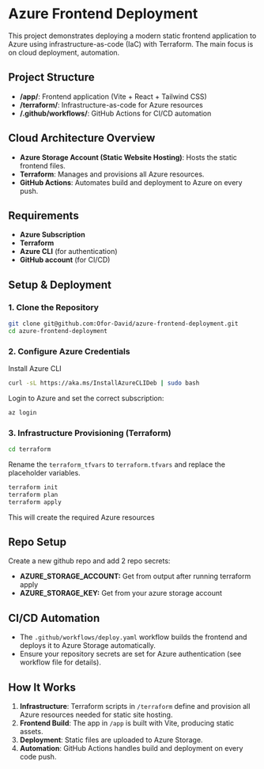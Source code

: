 # Azure Frontend Deployment

This project demonstrates deploying a modern static frontend application to Azure using infrastructure-as-code (IaC) with Terraform. The main focus is on cloud deployment, automation.

## Project Structure

- **/app/**: Frontend application (Vite + React + Tailwind CSS)
- **/terraform/**: Infrastructure-as-code for Azure resources
- **/.github/workflows/**: GitHub Actions for CI/CD automation

## Cloud Architecture Overview

- **Azure Storage Account (Static Website Hosting)**: Hosts the static frontend files.
- **Terraform**: Manages and provisions all Azure resources.
- **GitHub Actions**: Automates build and deployment to Azure on every push.

## Requirements

- **Azure Subscription**
- **Terraform**
- **Azure CLI** (for authentication)
- **GitHub account** (for CI/CD)

## Setup & Deployment

### 1. Clone the Repository

```sh
git clone git@github.com:Ofor-David/azure-frontend-deployment.git
cd azure-frontend-deployment
```

### 2. Configure Azure Credentials
Install Azure CLI
```sh
curl -sL https://aka.ms/InstallAzureCLIDeb | sudo bash
```

Login to Azure and set the correct subscription:
```sh
az login
```

### 3. Infrastructure Provisioning (Terraform)

```sh
cd terraform
```
Rename the `terraform_tfvars` to `terraform.tfvars` and replace the placeholder variables.

```sh
terraform init
terraform plan
terraform apply
```

This will create the required Azure resources

## Repo Setup
Create a new github repo and add 2 repo secrets:
- **AZURE_STORAGE_ACCOUNT:** Get from output after running terraform apply
- **AZURE_STORAGE_KEY:** Get from your azure storage account

## CI/CD Automation

- The `.github/workflows/deploy.yaml` workflow builds the frontend and deploys it to Azure Storage automatically.
- Ensure your repository secrets are set for Azure authentication (see workflow file for details).

## How It Works

1. **Infrastructure**: Terraform scripts in `/terraform` define and provision all Azure resources needed for static site hosting.
2. **Frontend Build**: The app in `/app` is built with Vite, producing static assets.
3. **Deployment**: Static files are uploaded to Azure Storage.
4. **Automation**: GitHub Actions handles build and deployment on every code push.
